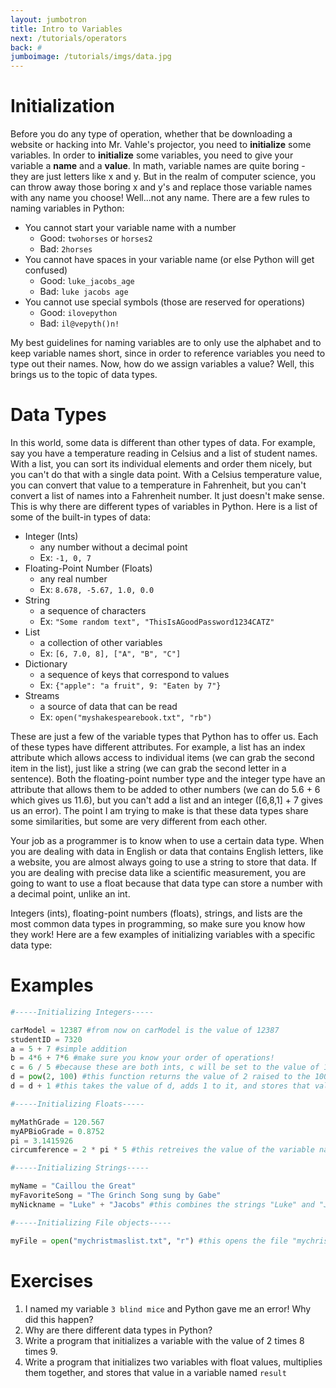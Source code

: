 ```yaml
---
layout: jumbotron
title: Intro to Variables
next: /tutorials/operators
back: #
jumboimage: /tutorials/imgs/data.jpg
---
```


# Initialization

Before you do any type of operation, whether that be downloading a website or hacking into Mr. Vahle's projector, you need to **initialize** some variables. In order to **initialize** some variables, you need to give your variable a **name** and a **value**. In math, variable names are quite boring - they are just letters like x and y. But in the realm of computer science, you can throw away those boring x and y's and replace those variable names with any name you choose! Well...not any name. There are a few rules to naming variables in Python:

- You cannot start your variable name with a number
  - Good: `twohorses` or `horses2`
  - Bad: `2horses`
- You cannot have spaces in your variable name (or else Python will get confused)
  - Good: `luke_jacobs_age`
  - Bad: `luke jacobs age`
- You cannot use special symbols (those are reserved for operations)
  - Good: `ilovepython`
  - Bad: `il@vepyth()n!`

My best guidelines for naming variables are to only use the alphabet and to keep variable names short, since in order to reference variables you need to type out their names. Now, how do we assign variables a value? Well, this brings us to the topic of data types. 

# Data Types

In this world, some data is different than other types of data. For example, say you have a temperature reading in Celsius and a list of student names. With a list, you can sort its individual elements and order them nicely, but you can't do that with a single data point. With a Celsius temperature value, you can convert that value to a temperature in Fahrenheit, but you can't convert a list of names into a Fahrenheit number. It just doesn't make sense. This is why there are different types of variables in Python. Here is a list of some of the built-in types of data:

- Integer (Ints)
  - any number without a decimal point 
  - Ex: `-1, 0, 7`
- Floating-Point Number (Floats)
  - any real number 
  - Ex: `8.678, -5.67, 1.0, 0.0`
- String 
  - a sequence of characters 
  - Ex: `"Some random text", "ThisIsAGoodPassword1234CATZ"`
- List 
  - a collection of other variables 
  - Ex: `[6, 7.0, 8], ["A", "B", "C"]`
- Dictionary 
  - a sequence of keys that correspond to values
  - Ex: `{"apple": "a fruit", 9: "Eaten by 7"}`
- Streams 
  - a source of data that can be read
  - Ex: `open("myshakespearebook.txt", "rb")`

These are just a few of the variable types that Python has to offer us. Each of these types have different attributes. For example, a list has an index attribute which allows access to individual items (we can grab the second item in the list), just like a string (we can grab the second letter in a sentence). Both the floating-point number type and the integer type have an attribute that allows them to be added to other numbers (we can do 5.6 + 6 which gives us 11.6), but you can't add a list and an integer ([6,8,1] + 7 gives us an error). The point I am trying to make is that these data types share some similarities, but some are very different from each other.

Your job as a programmer is to know when to use a certain data type. When you are dealing with data in English or data that contains English letters, like a website, you are almost always going to use a string to store that data. If you are dealing with precise data like a scientific measurement, you are going to want to use a float because that data type can store a number with a decimal point, unlike an int.

Integers (ints), floating-point numbers (floats), strings, and lists are the most common data types in programming, so make sure you know how they work! Here are a few examples of initializing variables with a specific data type:

# Examples

```python
#-----Initializing Integers-----

carModel = 12387 #from now on carModel is the value of 12387
studentID = 7320
a = 5 + 7 #simple addition
b = 4*6 + 7*6 #make sure you know your order of operations!
c = 6 / 5 #because these are both ints, c will be set to the value of 1 because ints cannot have decimal points, so the .2 is chopped off
d = pow(2, 100) #this function returns the value of 2 raised to the 100th power!
d = d + 1 #this takes the value of d, adds 1 to it, and stores that value back in d.

#-----Initializing Floats-----

myMathGrade = 120.567
myAPBioGrade = 0.8752
pi = 3.1415926
circumference = 2 * pi * 5 #this retreives the value of the variable named "pi", multiplies it twice, and sets the variable "circumference" equal to the value

#-----Initializing Strings-----

myName = "Caillou the Great"
myFavoriteSong = "The Grinch Song sung by Gabe"
myNickname = "Luke" + "Jacobs" #this combines the strings "Luke" and "Jacobs" together but DOES NOT PUT A SPACE IN BETWEEN THEM

#-----Initializing File objects-----

myFile = open("mychristmaslist.txt", "r") #this opens the file "mychristmaslist.txt" as read-only

```

# Exercises

1. I named my variable `3 blind mice` and Python gave me an error! Why did this happen?
2. Why are there different data types in Python?
3. Write a program that initializes a variable with the value of 2 times 8 times 9.
4. Write a program that initializes two variables with float values, multiplies them together, and stores that value in a variable named `result`

  
